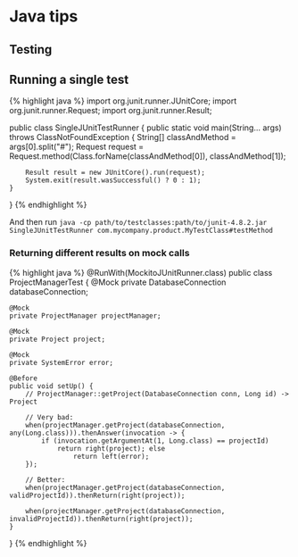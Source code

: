 # Java tips

## Testing

## Running a single test

{% highlight java %}
import org.junit.runner.JUnitCore;
import org.junit.runner.Request;
import org.junit.runner.Result;

public class SingleJUnitTestRunner {
    public static void main(String... args) throws ClassNotFoundException {
        String[] classAndMethod = args[0].split("#");
        Request request = Request.method(Class.forName(classAndMethod[0]),
                classAndMethod[1]);

        Result result = new JUnitCore().run(request);
        System.exit(result.wasSuccessful() ? 0 : 1);
    }
}
{% endhighlight %}

And then run `java -cp path/to/testclasses:path/to/junit-4.8.2.jar SingleJUnitTestRunner com.mycompany.product.MyTestClass#testMethod`

### Returning different results on mock calls

{% highlight java %}
@RunWith(MockitoJUnitRunner.class)
public class ProjectManagerTest {
    @Mock
    private DatabaseConnection databaseConnection;

    @Mock
    private ProjectManager projectManager;

    @Mock
    private Project project;

    @Mock
    private SystemError error;

    @Before
    public void setUp() {
        // ProjectManager::getProject(DatabaseConnection conn, Long id) -> Project

        // Very bad:
        when(projectManager.getProject(databaseConnection, any(Long.class))).thenAnswer(invocation -> {
            if (invocation.getArgumentAt(1, Long.class) == projectId)
                return right(project); else
                    return left(error);
        });

        // Better:
        when(projectManager.getProject(databaseConnection, validProjectId)).thenReturn(right(project));

        when(projectManager.getProject(databaseConnection, invalidProjectId)).thenReturn(right(project));
    }
}
{% endhighlight %}